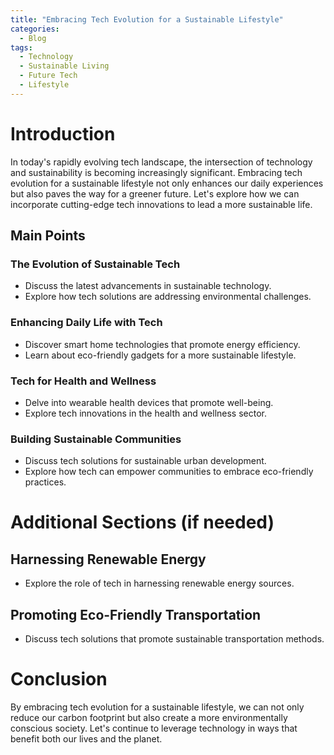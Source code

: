 ```yaml
---
title: "Embracing Tech Evolution for a Sustainable Lifestyle"
categories:
  - Blog
tags:
  - Technology
  - Sustainable Living
  - Future Tech
  - Lifestyle
---
```


# Introduction
In today's rapidly evolving tech landscape, the intersection of technology and sustainability is becoming increasingly significant. Embracing tech evolution for a sustainable lifestyle not only enhances our daily experiences but also paves the way for a greener future. Let's explore how we can incorporate cutting-edge tech innovations to lead a more sustainable life.

## Main Points
### The Evolution of Sustainable Tech
- Discuss the latest advancements in sustainable technology.
- Explore how tech solutions are addressing environmental challenges.

### Enhancing Daily Life with Tech
- Discover smart home technologies that promote energy efficiency.
- Learn about eco-friendly gadgets for a more sustainable lifestyle.

### Tech for Health and Wellness
- Delve into wearable health devices that promote well-being.
- Explore tech innovations in the health and wellness sector.

### Building Sustainable Communities
- Discuss tech solutions for sustainable urban development.
- Explore how tech can empower communities to embrace eco-friendly practices.

# Additional Sections (if needed)
## Harnessing Renewable Energy
- Explore the role of tech in harnessing renewable energy sources.

## Promoting Eco-Friendly Transportation
- Discuss tech solutions that promote sustainable transportation methods.

# Conclusion
By embracing tech evolution for a sustainable lifestyle, we can not only reduce our carbon footprint but also create a more environmentally conscious society. Let's continue to leverage technology in ways that benefit both our lives and the planet.